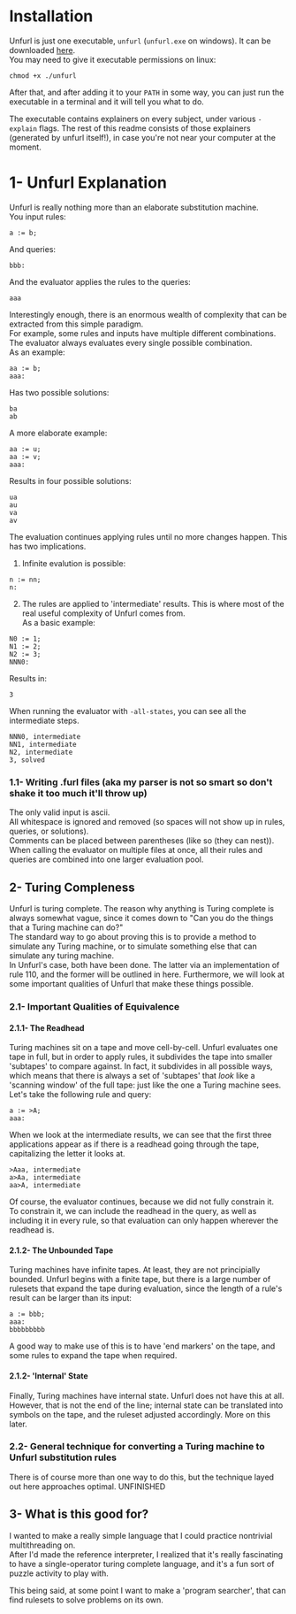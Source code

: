 # Installation
Unfurl is just one executable, `unfurl` (`unfurl.exe` on windows).
It can be downloaded [here](https://github.com/Stvff/Unfurl/releases/latest).\
You may need to give it executable permissions on linux:
```
chmod +x ./unfurl
```
After that, and after adding it to your `PATH` in some way,
you can just run the executable in a terminal and it will tell you what to do.

The executable contains explainers on every subject, under various `-explain` flags.
The rest of this readme consists of those explainers (generated by unfurl itself!),
in case you're not near your computer at the moment.

# 1- Unfurl Explanation
Unfurl is really nothing more than an elaborate substitution machine.\
You input rules:
```
a := b;
```
And queries:
```
bbb:
```
And the evaluator applies the rules to the queries:
```
aaa
```

Interestingly enough, there is an enormous wealth of complexity that can be extracted
from this simple paradigm.\
For example, some rules and inputs have multiple different combinations. The evaluator
always evaluates every single possible combination.\
As an example:
```
aa := b;
aaa:
```
Has two possible solutions:
```
ba
ab
```
A more elaborate example:
```
aa := u;
aa := v;
aaa:
```
Results in four possible solutions:
```
ua
au
va
av
```

The evaluation continues applying rules until no more changes happen. This has two
implications.
1) Infinite evalution is possible:
```
n := nn;
n:
```
2) The rules are applied to 'intermediate' results. This is where most of the real
   useful complexity of Unfurl comes from.\
As a basic example:
```
N0 := 1;
N1 := 2;
N2 := 3;
NNN0:
```
Results in:
```
3
```
When running the evaluator with `-all-states`, you can see all the intermediate steps.
```
NNN0, intermediate
NN1, intermediate
N2, intermediate
3, solved
```

### 1.1- Writing .furl files (aka my parser is not so smart so don't shake it too much it'll throw up)
The only valid input is ascii.\
All whitespace is ignored and removed (so spaces will not show up in rules,
queries, or solutions).\
Comments can be placed between parentheses (like so (they can nest)).\
When calling the evaluator on multiple files at once, all their rules and queries are
combined into one larger evaluation pool.

## 2- Turing Compleness
Unfurl is turing complete. The reason why anything is Turing complete is always somewhat
vague, since it comes down to "Can you do the things that a Turing machine can do?"\
The standard way to go about proving this is to provide a method to simulate any Turing
machine, or to simulate something else that can simulate any turing machine.\
In Unfurl's case, both have been done. The latter via an implementation of rule 110, and
the former will be outlined in here. Furthermore, we will look at some important qualities
of Unfurl that make these things possible.

### 2.1- Important Qualities of Equivalence
#### 2.1.1- The Readhead
Turing machines sit on a tape and move cell-by-cell. Unfurl evaluates one tape in full, but
in order to apply rules, it subdivides the tape into smaller 'subtapes' to compare against.
In fact, it subdivides in all possible ways, which means that there is always a set of
'subtapes' that _look_ like a 'scanning window' of the full tape: just like the one a Turing
machine sees. Let's take the following rule and query:
```
a := >A;
aaa:
```
When we look at the intermediate results, we can see that the first three applications appear
as if there is a readhead going through the tape, capitalizing the letter it looks at.
```
>Aaa, intermediate
a>Aa, intermediate
aa>A, intermediate
```
Of course, the evaluator continues, because we did not fully constrain it.\
To constrain it, we can include the readhead in the query, as well as including it
in every rule, so that evaluation can only happen wherever the readhead is.

#### 2.1.2- The Unbounded Tape
Turing machines have infinite tapes. At least, they are not principially bounded.
Unfurl begins with a finite tape, but there is a large number of rulesets that expand the
tape during evaluation, since the length of a rule's result can be larger than its input:
```
a := bbb;
aaa:
bbbbbbbbb
```
A good way to make use of this is to have 'end markers' on the tape, and some rules to
expand the tape when required.

#### 2.1.2- 'Internal' State
Finally, Turing machines have internal state. Unfurl does not have this at all.
However, that is not the end of the line; internal state can be translated into
symbols on the tape, and the ruleset adjusted accordingly. More on this later.
### 2.2- General technique for converting a Turing machine to Unfurl substitution rules
There is of course more than one way to do this, but the technique layed out here
approaches optimal.
UNFINISHED

## 3- What is this good for?
I wanted to make a really simple language that I could practice
nontrivial multithreading on.\
After I'd made the reference interpreter, I realized that it's really fascinating to
have a single-operator turing complete language, and it's a fun sort of puzzle
activity to play with.

This being said, at some point I want to make a 'program searcher', that can find
rulesets to solve problems on its own.

